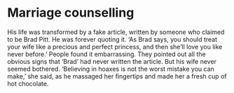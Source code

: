 Marriage counselling====================


His life was transformed by a fake article, written by someone who claimed to be Brad Pitt. He was forever quoting it. ‘As Brad says, you should treat your wife like a precious and perfect princess, and then she’ll love you like never before.’ People found it embarrassing. They pointed out all the obvious signs that ‘Brad’ had never written the article. But his wife never seemed bothered. ‘Believing in hoaxes is not the worst mistake you can make,’ she said, as he massaged her fingertips and made her a fresh cup of hot chocolate.